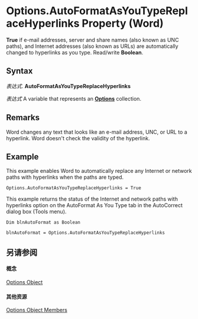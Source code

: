 
# Options.AutoFormatAsYouTypeReplaceHyperlinks Property (Word)

 **True** if e-mail addresses, server and share names (also known as UNC paths), and Internet addresses (also known as URLs) are automatically changed to hyperlinks as you type. Read/write **Boolean**.


## Syntax

 _表达式_. **AutoFormatAsYouTypeReplaceHyperlinks**

 _表达式_ A variable that represents an **[Options](873b7b99-3fe1-fd89-9ece-a9355cb827dc.md)** collection.


## Remarks

Word changes any text that looks like an e-mail address, UNC, or URL to a hyperlink. Word doesn't check the validity of the hyperlink.


## Example

This example enables Word to automatically replace any Internet or network paths with hyperlinks when the paths are typed.


```
Options.AutoFormatAsYouTypeReplaceHyperlinks = True
```

This example returns the status of the Internet and network paths with hyperlinks option on the AutoFormat As You Type tab in the AutoCorrect dialog box (Tools menu).




```
Dim blnAutoFormat as Boolean 
 
blnAutoFormat = Options.AutoFormatAsYouTypeReplaceHyperlinks
```


## 另请参阅


#### 概念


[Options Object](873b7b99-3fe1-fd89-9ece-a9355cb827dc.md)
#### 其他资源


[Options Object Members](http://msdn.microsoft.com/library/76cd9dfe-6bbb-4c3d-0bfc-79a62bedd15e%28Office.15%29.aspx)